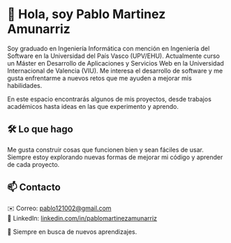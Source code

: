 # 👋 Hola, soy Pablo Martinez Amunarriz

Soy graduado en Ingeniería Informática con mención en Ingeniería del Software en la Universidad del País Vasco (UPV/EHU). Actualmente curso un Máster en Desarrollo de Aplicaciones y Servicios Web en la Universidad Internacional de Valencia (VIU). Me interesa el desarrollo de software y me gusta enfrentarme a nuevos retos que me ayuden a mejorar mis habilidades. 

En este espacio encontrarás algunos de mis proyectos, desde trabajos académicos hasta ideas en las que experimento y aprendo.  

## 🛠 Lo que hago  
Me gusta construir cosas que funcionen bien y sean fáciles de usar. Siempre estoy explorando nuevas formas de mejorar mi código y aprender de cada proyecto.  

## 📫 Contacto  
✉️ Correo: [pablo121002@gmail.com](mailto:pablo121002@gmail.com)  
💼 LinkedIn: [linkedin.com/in/pablomartinezamunarriz](https://linkedin.com/in/pablomartinezamunarriz)

🚀 Siempre en busca de nuevos aprendizajes. 
